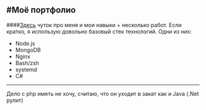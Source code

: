#Моё портфолио
---
####[Здесь](https://goo.su/1kBd) чуток про меня и мои навыки + несколько работ.
Если кратко, я использую довольно базовый стек технологий. Одни из них:
* Node.js
* MongoDB
* Nginx
* Bash/zsh
* systemd
* C#
---
Дело с php иметь не хочу, считаю, что он уходит в закат как и Java (.Net рулит)
